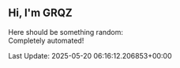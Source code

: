 ## Hi, I'm GRQZ
Here should be something random:  
Completely automated!

Last Update: 2025-05-20 06:16:12.206853+00:00
